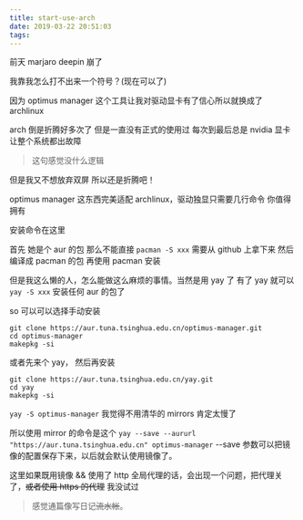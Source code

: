 ```yaml
---
title: start-use-arch
date: 2019-03-22 20:51:03
tags:
---
```

前天 marjaro deepin 崩了 

我靠我怎么打不出来一个符号？(现在可以了)

因为 optimus manager 这个工具让我对驱动显卡有了信心所以就换成了 archlinux

arch 倒是折腾好多次了 但是一直没有正式的使用过 每次到最后总是 nvidia 显卡让整个系统都出故障

> 这句感觉没什么逻辑

但是我又不想放弃双屏 所以还是折腾吧！

optimus manager 这东西完美适配 archlinux，驱动独显只需要几行命令 你值得拥有

安装命令在这里

首先 她是个 aur 的包 那么不能直接 `pacman -S xxx` 需要从 github 上拿下来 然后编译成 pacman 的包 再使用 pacman 安装

但是我这么懒的人，怎么能做这么麻烦的事情。当然是用 yay 了 有了 yay 就可以 `yay -S xxx` 安装任何 aur 的包了

so 可以可以选择手动安装

```shell
git clone https://aur.tuna.tsinghua.edu.cn/optimus-manager.git
cd optimus-manager
makepkg -si
```

或者先来个 yay， 然后再安装

```shell
git clone https://aur.tuna.tsinghua.edu.cn/yay.git
cd yay
makepkg -si
```
`yay -S optimus-manager` 我觉得不用清华的 mirrors 肯定太慢了

所以使用 mirror 的命令是这个 `yay --save --aururl "https://aur.tuna.tsinghua.edu.cn" optimus-manager` --save 参数可以把镜像的配置保存下来，以后就会默认使用镜像了。

这里如果既用镜像 && 使用了 http 全局代理的话，会出现一个问题，把代理关了，~~或者使用 https 的代理~~ 我没试过

> 感觉通篇像写日记~~流水帐~~。
